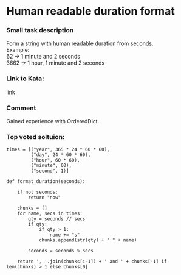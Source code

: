 # Human readable duration format

### Small task description
Form a string with human readable duration from seconds. \
Example: \
62 -> 1 minute and 2 seconds \
3662 -> 1 hour, 1 minute and 2 seconds

### Link to Kata:
[link](https://www.codewars.com/kata/52742f58faf5485cae000b9a)

### Comment
Gained experience with OrderedDict.

### Top voted soltuion:
```
times = [("year", 365 * 24 * 60 * 60), 
         ("day", 24 * 60 * 60),
         ("hour", 60 * 60),
         ("minute", 60),
         ("second", 1)]

def format_duration(seconds):

    if not seconds:
        return "now"

    chunks = []
    for name, secs in times:
        qty = seconds // secs
        if qty:
            if qty > 1:
                name += "s"
            chunks.append(str(qty) + " " + name)

        seconds = seconds % secs

    return ', '.join(chunks[:-1]) + ' and ' + chunks[-1] if len(chunks) > 1 else chunks[0]
```
